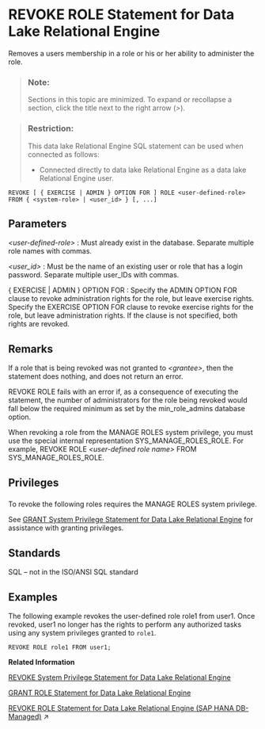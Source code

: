 <!-- loioa3e9de3284f21015bfd7b663b9989fe3 -->

# REVOKE ROLE Statement for Data Lake Relational Engine

Removes a users membership in a role or his or her ability to administer the role.



> ### Note:  
> Sections in this topic are minimized. To expand or recollapse a section, click the title next to the right arrow \(*\>*\).



> ### Restriction:  
> This data lake Relational Engine SQL statement can be used when connected as follows:
> 
> -   Connected directly to data lake Relational Engine as a data lake Relational Engine user.



```
REVOKE [ { EXERCISE | ADMIN } OPTION FOR ] ROLE <user-defined-role> 
FROM { <system-role> | <user_id> } [, ...]
```



<a name="loioa3e9de3284f21015bfd7b663b9989fe3__revoke_role_param1"/>

## Parameters

 *<user-defined-role\>*
 :   Must already exist in the database. Separate multiple role names with commas.

  *<user\_id\>*
 :   Must be the name of an existing user or role that has a login password. Separate multiple user\_IDs with commas.

  \{ EXERCISE | ADMIN \} OPTION FOR
 :   Specify the ADMIN OPTION FOR clause to revoke administration rights for the role, but leave exercise rights. Specify the EXERCISE OPTION FOR clause to revoke exercise rights for the role, but leave administration rights. If the clause is not specified, both rights are revoked.

 

<a name="loioa3e9de3284f21015bfd7b663b9989fe3__revoke_role_remarks1"/>

## Remarks

If a role that is being revoked was not granted to *<grantee\>*, then the statement does nothing, and does not return an error.

REVOKE ROLE fails with an error if, as a consequence of executing the statement, the number of administrators for the role being revoked would fall below the required minimum as set by the min\_role\_admins database option.

When revoking a role from the MANAGE ROLES system privilege, you must use the special internal representation SYS\_MANAGE\_ROLES\_ROLE. For example, REVOKE ROLE *<user-defined role name\>* FROM SYS\_MANAGE\_ROLES\_ROLE.



<a name="loioa3e9de3284f21015bfd7b663b9989fe3__revoke_role_privilege1"/>

## Privileges



### 

To revoke the following roles requires the MANAGE ROLES system privilege.

See [GRANT System Privilege Statement for Data Lake Relational Engine](grant-system-privilege-statement-for-data-lake-relational-engine-a3dfcb0.md) for assistance with granting privileges.



<a name="loioa3e9de3284f21015bfd7b663b9989fe3__revoke_role_standards1"/>

## Standards

SQL – not in the ISO/ANSI SQL standard



<a name="loioa3e9de3284f21015bfd7b663b9989fe3__revoke_role_examples1"/>

## Examples

The following example revokes the user-defined role role1 from user1. Once revoked, user1 no longer has the rights to perform any authorized tasks using any system privileges granted to `role1`.

```
REVOKE ROLE role1 FROM user1;
```

**Related Information**  


[REVOKE System Privilege Statement for Data Lake Relational Engine](revoke-system-privilege-statement-for-data-lake-relational-engine-a3eadda.md "Removes specific system privileges from specific users and the right to administer the privilege.")

[GRANT ROLE Statement for Data Lake Relational Engine](grant-role-statement-for-data-lake-relational-engine-a3e379c.md "Grants roles to users or other roles, with or without administrative rights.")

[REVOKE ROLE Statement for Data Lake Relational Engine (SAP HANA DB-Managed)](https://help.sap.com/viewer/a898e08b84f21015969fa437e89860c8/2023_1_QRC/en-US/189a04b4a6cb4098bebcc34f16a78afb.html "Removes a users membership in a role or his or her ability to administer the role.") :arrow_upper_right:

